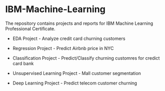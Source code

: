 # IBM-Machine-Learning
The repository contains projects and reports for IBM Machine Learning Professional Certificate.

* EDA Project - Analyze credit card churning customers 

* Regression Project - Predict Airbnb price in NYC

* Classification Project - Predict/Classify churning customres for credict card bank

* Unsupervised Learning Project - Mall customer segmentation

* Deep Learning Project - Predict telecom customer churning
